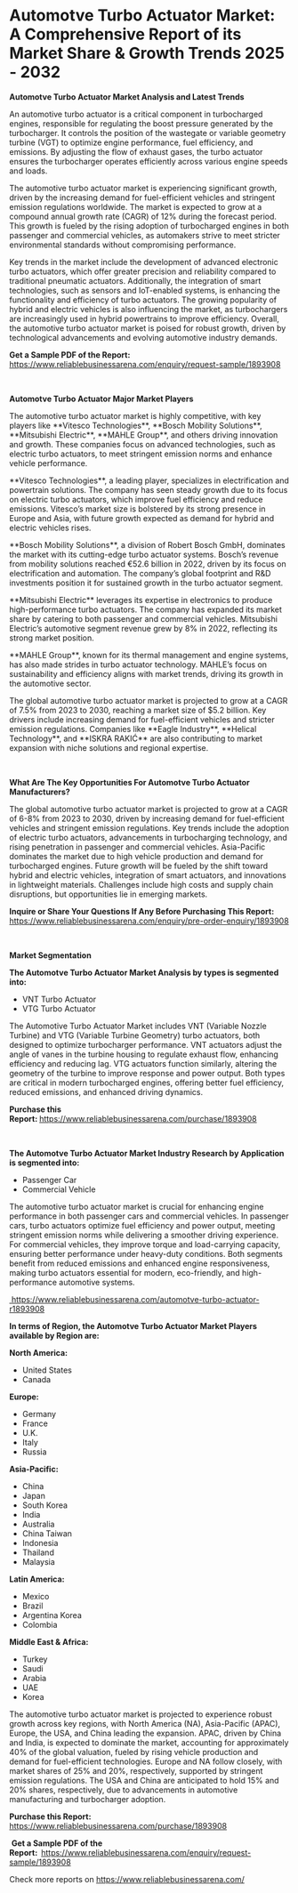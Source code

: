 <p><h1>Automotve Turbo Actuator Market: A Comprehensive Report of its Market Share & Growth Trends 2025 - 2032</h1></p><p><strong>Automotve Turbo Actuator Market Analysis and Latest Trends</strong></p>
<p><p>An automotive turbo actuator is a critical component in turbocharged engines, responsible for regulating the boost pressure generated by the turbocharger. It controls the position of the wastegate or variable geometry turbine (VGT) to optimize engine performance, fuel efficiency, and emissions. By adjusting the flow of exhaust gases, the turbo actuator ensures the turbocharger operates efficiently across various engine speeds and loads.</p><p>The automotive turbo actuator market is experiencing significant growth, driven by the increasing demand for fuel-efficient vehicles and stringent emission regulations worldwide. The market is expected to grow at a compound annual growth rate (CAGR) of 12% during the forecast period. This growth is fueled by the rising adoption of turbocharged engines in both passenger and commercial vehicles, as automakers strive to meet stricter environmental standards without compromising performance.</p><p>Key trends in the market include the development of advanced electronic turbo actuators, which offer greater precision and reliability compared to traditional pneumatic actuators. Additionally, the integration of smart technologies, such as sensors and IoT-enabled systems, is enhancing the functionality and efficiency of turbo actuators. The growing popularity of hybrid and electric vehicles is also influencing the market, as turbochargers are increasingly used in hybrid powertrains to improve efficiency. Overall, the automotive turbo actuator market is poised for robust growth, driven by technological advancements and evolving automotive industry demands.</p></p>
<p><strong>Get a Sample PDF of the Report:&nbsp;</strong> <a href="https://www.reliablebusinessarena.com/enquiry/request-sample/1893908?utm_campaign=1892&utm_medium=2&utm_source=Github&utm_content=ia&utm_term=24012025&utm_id=automotve-turbo-actuator">https://www.reliablebusinessarena.com/enquiry/request-sample/1893908</a></p>
<p>&nbsp;</p>
<p><strong>Automotve Turbo Actuator Major Market Players</strong></p>
<p><p>The automotive turbo actuator market is highly competitive, with key players like **Vitesco Technologies**, **Bosch Mobility Solutions**, **Mitsubishi Electric**, **MAHLE Group**, and others driving innovation and growth. These companies focus on advanced technologies, such as electric turbo actuators, to meet stringent emission norms and enhance vehicle performance.</p><p>**Vitesco Technologies**, a leading player, specializes in electrification and powertrain solutions. The company has seen steady growth due to its focus on electric turbo actuators, which improve fuel efficiency and reduce emissions. Vitesco’s market size is bolstered by its strong presence in Europe and Asia, with future growth expected as demand for hybrid and electric vehicles rises.</p><p>**Bosch Mobility Solutions**, a division of Robert Bosch GmbH, dominates the market with its cutting-edge turbo actuator systems. Bosch’s revenue from mobility solutions reached €52.6 billion in 2022, driven by its focus on electrification and automation. The company’s global footprint and R&D investments position it for sustained growth in the turbo actuator segment.</p><p>**Mitsubishi Electric** leverages its expertise in electronics to produce high-performance turbo actuators. The company has expanded its market share by catering to both passenger and commercial vehicles. Mitsubishi Electric’s automotive segment revenue grew by 8% in 2022, reflecting its strong market position.</p><p>**MAHLE Group**, known for its thermal management and engine systems, has also made strides in turbo actuator technology. MAHLE’s focus on sustainability and efficiency aligns with market trends, driving its growth in the automotive sector.</p><p>The global automotive turbo actuator market is projected to grow at a CAGR of 7.5% from 2023 to 2030, reaching a market size of $5.2 billion. Key drivers include increasing demand for fuel-efficient vehicles and stricter emission regulations. Companies like **Eagle Industry**, **Helical Technology**, and **ISKRA RAKIĆ** are also contributing to market expansion with niche solutions and regional expertise.</p></p>
<p>&nbsp;</p>
<p><strong>What Are The Key Opportunities For Automotve Turbo Actuator Manufacturers?</strong></p>
<p><p>The global automotive turbo actuator market is projected to grow at a CAGR of 6-8% from 2023 to 2030, driven by increasing demand for fuel-efficient vehicles and stringent emission regulations. Key trends include the adoption of electric turbo actuators, advancements in turbocharging technology, and rising penetration in passenger and commercial vehicles. Asia-Pacific dominates the market due to high vehicle production and demand for turbocharged engines. Future growth will be fueled by the shift toward hybrid and electric vehicles, integration of smart actuators, and innovations in lightweight materials. Challenges include high costs and supply chain disruptions, but opportunities lie in emerging markets.</p></p>
<p><strong>Inquire or Share Your Questions If Any Before Purchasing This Report:</strong> <a href="https://www.reliablebusinessarena.com/enquiry/pre-order-enquiry/1893908?utm_campaign=1892&utm_medium=2&utm_source=Github&utm_content=ia&utm_term=24012025&utm_id=automotve-turbo-actuator">https://www.reliablebusinessarena.com/enquiry/pre-order-enquiry/1893908</a></p>
<p>&nbsp;</p>
<p><strong>Market Segmentation</strong></p>
<p><strong>The Automotve Turbo Actuator Market Analysis by types is segmented into:</strong></p>
<p><ul><li>VNT Turbo Actuator</li><li>VTG Turbo Actuator</li></ul></p>
<p><p>The Automotive Turbo Actuator Market includes VNT (Variable Nozzle Turbine) and VTG (Variable Turbine Geometry) turbo actuators, both designed to optimize turbocharger performance. VNT actuators adjust the angle of vanes in the turbine housing to regulate exhaust flow, enhancing efficiency and reducing lag. VTG actuators function similarly, altering the geometry of the turbine to improve response and power output. Both types are critical in modern turbocharged engines, offering better fuel efficiency, reduced emissions, and enhanced driving dynamics.</p></p>
<p><strong>Purchase this Report:&nbsp;</strong><a href="https://www.reliablebusinessarena.com/purchase/1893908?utm_campaign=1892&utm_medium=2&utm_source=Github&utm_content=ia&utm_term=24012025&utm_id=automotve-turbo-actuator">https://www.reliablebusinessarena.com/purchase/1893908</a></p>
<p>&nbsp;</p>
<p><strong>The Automotve Turbo Actuator Market Industry Research by Application is segmented into:</strong></p>
<p><ul><li>Passenger Car</li><li>Commercial Vehicle</li></ul></p>
<p><p>The automotive turbo actuator market is crucial for enhancing engine performance in both passenger cars and commercial vehicles. In passenger cars, turbo actuators optimize fuel efficiency and power output, meeting stringent emission norms while delivering a smoother driving experience. For commercial vehicles, they improve torque and load-carrying capacity, ensuring better performance under heavy-duty conditions. Both segments benefit from reduced emissions and enhanced engine responsiveness, making turbo actuators essential for modern, eco-friendly, and high-performance automotive systems.</p></p>
<p><a href="https://www.reliablebusinessarena.com/automotve-turbo-actuator-r1893908?utm_campaign=1892&utm_medium=2&utm_source=Github&utm_content=ia&utm_term=24012025&utm_id=automotve-turbo-actuator">&nbsp;https://www.reliablebusinessarena.com/automotve-turbo-actuator-r1893908</a></p>
<p><strong>In terms of Region, the Automotve Turbo Actuator Market Players available by Region are:</strong></p>
<p>
    <p> <strong> North America: </strong>
        <ul>
            <li>United States</li>
            <li>Canada</li>
        </ul>
        </p> 
    <p> <strong> Europe: </strong>
        <ul>
            <li>Germany</li>
            <li>France</li>
            <li>U.K.</li>
            <li>Italy</li>
            <li>Russia</li>
        </ul>
        </p> 
    <p> <strong> Asia-Pacific: </strong>
        <ul>
            <li>China</li>
            <li>Japan</li>
            <li>South Korea</li>
            <li>India</li>
            <li>Australia</li>
            <li>China Taiwan</li>
            <li>Indonesia</li>
            <li>Thailand</li>
            <li>Malaysia</li>
        </ul>
        </p> 
    <p> <strong> Latin America: </strong>
        <ul>
            <li>Mexico</li>
            <li>Brazil</li>
            <li>Argentina Korea</li>
            <li>Colombia</li>
        </ul>
        </p> 
    <p> <strong> Middle East & Africa: </strong>
        <ul>
            <li>Turkey</li>
            <li>Saudi</li>
            <li>Arabia</li>
            <li>UAE</li>
            <li>Korea</li>
        </ul>
    </p>
    </p>
<p><p>The automotive turbo actuator market is projected to experience robust growth across key regions, with North America (NA), Asia-Pacific (APAC), Europe, the USA, and China leading the expansion. APAC, driven by China and India, is expected to dominate the market, accounting for approximately 40% of the global valuation, fueled by rising vehicle production and demand for fuel-efficient technologies. Europe and NA follow closely, with market shares of 25% and 20%, respectively, supported by stringent emission regulations. The USA and China are anticipated to hold 15% and 20% shares, respectively, due to advancements in automotive manufacturing and turbocharger adoption.</p></p>
<p><strong>Purchase this Report: </strong><a href="https://www.reliablebusinessarena.com/purchase/1893908?utm_campaign=1892&utm_medium=2&utm_source=Github&utm_content=ia&utm_term=24012025&utm_id=automotve-turbo-actuator">https://www.reliablebusinessarena.com/purchase/1893908</a></p>
<p>&nbsp;<strong>Get a Sample PDF of the Report:&nbsp;&nbsp;</strong><a href="https://www.reliablebusinessarena.com/enquiry/request-sample/1893908?utm_campaign=1892&utm_medium=2&utm_source=Github&utm_content=ia&utm_term=24012025&utm_id=automotve-turbo-actuator">https://www.reliablebusinessarena.com/enquiry/request-sample/1893908</a></p>
<p><strong></strong></p>
<p>Check more reports on <a href="https://www.reliablebusinessarena.com/?utm_campaign=1892&utm_medium=2&utm_source=Github&utm_content=ia&utm_term=24012025&utm_id=automotve-turbo-actuator">https://www.reliablebusinessarena.com/</a></p>